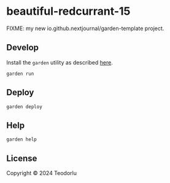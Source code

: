 # beautiful-redcurrant-15

FIXME: my new io.github.nextjournal/garden-template project.

## Develop

Install the `garden` utility as described [here](https://docs.apps.garden/#installing-the-cli).

`garden run`

## Deploy

`garden deploy`

## Help

`garden help`

## License

Copyright © 2024 Teodorlu

